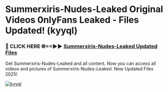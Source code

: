 # Summerxiris-Nudes-Leaked Original Videos 0nlyFans Leaked - Files Updated! (kyyql)

<h3>🔴 CLICK HERE 🌐==►► <a href="https://tinyurl.com/yc6ubb5a" rel="nofollow">Summerxiris-Nudes-Leaked Updated Files</a></h3>

Get Summerxiris-Nudes-Leaked and all content. Now you can access all videos and pictures of Summerxiris-Nudes-Leaked. New Updated Files 2025!

[![kyyql](https://i.imgur.com/7eu0CRL.gif)](https://tinyurl.com/yc6ubb5a)
